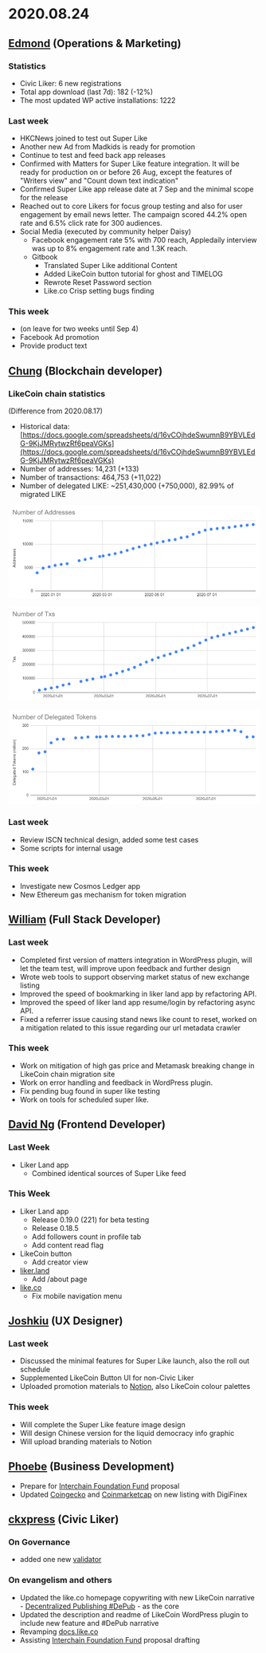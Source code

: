 # 2020.08.24

## ​[Edmond](https://like.co/edmondyu) \(Operations & Marketing\)

### **Statistics** <a id="statistics"></a>

* Civic Liker: 6 new registrations
* Total app download \(last 7d\): 182 \(-12%\) 
* The most updated WP active installations: 1222

### **Last week**

* HKCNews joined to test out Super Like
* Another new Ad from Madkids is ready for promotion
* Continue to test and feed back app releases
* Confirmed with Matters for Super Like feature integration.  It will be ready for production on or before 26 Aug, except the features of "Writers view" and "Count down text indication"
* Confirmed Super Like app release date at 7 Sep and the minimal scope for the release
* Reached out to core Likers for focus group testing and also for user engagement by email news letter.  The campaign scored 44.2% open rate and 6.5% click rate for 300 audiences.
* Social Media \(executed by community helper Daisy\)
  * Facebook engagement rate 5% with 700 reach, Appledaily interview was up to 8% engagement rate and 1.3K reach.
  * Gitbook
    * Translated Super Like additional Content
    * Added LikeCoin button tutorial for ghost and TIMELOG
    * Rewrote Reset Password section
    * Like.co Crisp setting bugs finding

### **This week**

* \(on leave for two weeks until Sep 4\)
* Facebook Ad promotion
* Provide product text 

## [Chung](https://like.co/chungwu) \(Blockchain developer\) <a id="chung-blockchain-developer"></a>

### LikeCoin chain statistics <a id="likecoin-chain-statistics"></a>

\(Difference from 2020.08.17\)

* Historical data: [https://docs.google.com/spreadsheets/d/16vCOjhdeSwumnB9YBVLEdG-9KjJMRytwzRf6peaVGKs](https://docs.google.com/spreadsheets/d/16vCOjhdeSwumnB9YBVLEdG-9KjJMRytwzRf6peaVGKs)​
* Number of addresses: 14,231 \(+133\)
* Number of transactions: 464,753 \(+11,022\)
* Number of delegated LIKE: ~251,430,000 \(+750,000\), 82.99% of migrated LIKE

![](../../.gitbook/assets/image%20%28101%29.png)

![](../../.gitbook/assets/image%20%28100%29.png)

![](../../.gitbook/assets/image%20%28102%29.png)

### Last week <a id="last-week"></a>

* Review ISCN technical design, added some test cases
* Some scripts for internal usage

### This week <a id="this-week"></a>

* Investigate new Cosmos Ledger app
* New Ethereum gas mechanism for token migration

## ​[William](https://like.co/williamchong) \(Full Stack Developer\) <a id="william-full-stack-developer"></a>

### Last week <a id="last-week-1"></a>

* Completed first version of matters integration in WordPress plugin, will let the team test, will improve upon feedback and further design
* Wrote web tools to support observing market status of new exchange listing
* Improved the speed of bookmarking in liker land app by refactoring API.
* Improved the speed of liker land app resume/login by refactoring async API.
* Fixed a referrer issue causing stand news like count to reset, worked on a mitigation related to this issue regarding our url metadata crawler

### This week <a id="this-week-1"></a>

* Work on mitigation of high gas price and Metamask breaking change in LikeCoin chain migration site
* Work on error handling and feedback in WordPress plugin.
* Fix pending bug found in super like testing
* Work on tools for scheduled super like.

## ​[David Ng](https://github.com/nwingt) \(Frontend Developer\) <a id="david-ng-frontend-developer"></a>

### Last Week <a id="last-week-2"></a>

* Liker Land app
  * Combined identical sources of Super Like feed

### **This Week** <a id="this-week-2"></a>

* Liker Land app
  * Release 0.19.0 \(221\) for beta testing
  * Release 0.18.5
  * Add followers count in profile tab
  * Add content read flag
* LikeCoin button
  * Add creator view
* [liker.land](https://liker.land)
  * Add /about page
* [like.co](https://like.co)
  * Fix mobile navigation menu

## ​[Joshkiu](https://like.co/joshkiu) \(UX Designer\) <a id="joshkiu-ux-designer"></a>

### Last week <a id="last-week-4"></a>

* Discussed the minimal features for Super Like launch, also the roll out schedule
* Supplemented LikeCoin Button UI for non-Civic Liker
* Uploaded promotion materials to [Notion](https://www.notion.so/Branding-and-Design-96b3d582c3014003985a8819b31217fa), also LikeCoin colour palettes

### This week <a id="this-week-4"></a>

* Will complete the Super Like feature image design
* Will design Chinese version for the liquid democracy info graphic
* Will upload branding materials to Notion

## [Phoebe](https://like.co/phoebe_fb) \(Business Development\) <a id="fbf6"></a>

* Prepare for [Interchain Foundation Fund](https://interchain.io/funding/) proposal 
* Updated [Coingecko](https://www.coingecko.com/en/coins/likecoin) and [Coinmarketcap](https://coinmarketcap.com/currencies/likecoin/) on new listing with DigiFinex

## ​[ckxpress](https://like.co/ckxpress) \(Civic Liker\) <a id="fbf6-1"></a>

### **On Governance**

* added one new [validator](https://likecoin.bigdipper.live/validators)

### **On evangelism and others**

* Updated the like.co homepage copywriting with new LikeCoin narrative - [Decentralized Publishing \#DePub](https://docs.google.com/presentation/d/13jaTDVEbBF89YaGcw6nPZsv4rJuXUST4fgoALFoepDc/edit?usp=sharing) - as the core
* Updated the description and readme of LikeCoin WordPress plugin to include new feature and \#DePub narrative
* Revamping [docs.like.co](https://docs.like.co)
* Assisting [Interchain Foundation Fund](https://interchain.io/funding/) proposal drafting

